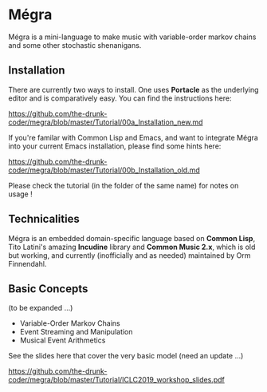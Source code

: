 # Mégra

Mégra is a mini-language to make music with variable-order markov chains
and some other stochastic shenanigans.

## Installation
There are currently two ways to install. One uses **Portacle** as the underlying editor 
and is comparatively easy. You can find the instructions here:

https://github.com/the-drunk-coder/megra/blob/master/Tutorial/00a_Installation_new.md

If you're familar with Common Lisp and Emacs, and want to integrate Mégra into your current
Emacs installation, please find some hints here:

https://github.com/the-drunk-coder/megra/blob/master/Tutorial/00b_Installation_old.md

Please check the tutorial (in the folder of the same name) for notes on usage !

## Technicalities

Mégra is an embedded domain-specific language based on **Common Lisp**,
Tito Latini's amazing **Incudine** library and **Common Music 2.x**, which
is old but working, and currently (inofficially and as needed) maintained
by Orm Finnendahl.

## Basic Concepts
(to be expanded ...)

* Variable-Order Markov Chains
* Event Streaming and Manipulation
* Musical Event Arithmetics

See the slides here that cover the very basic model (need an update ...)

https://github.com/the-drunk-coder/megra/blob/master/Tutorial/ICLC2019_workshop_slides.pdf
